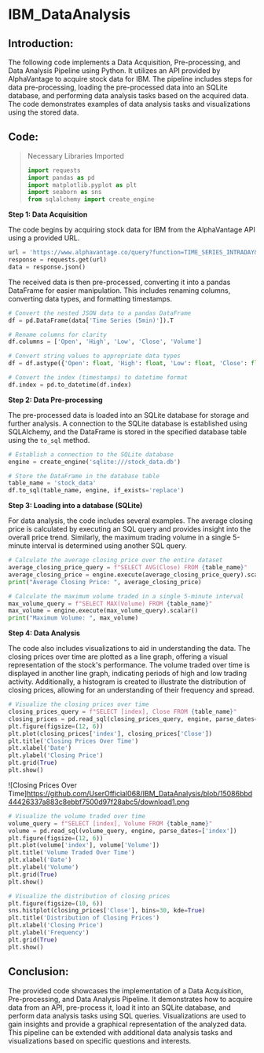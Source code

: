 # IBM_DataAnalysis
## Introduction:
The following code implements a Data Acquisition, Pre-processing, and Data Analysis Pipeline using Python. It utilizes an API provided by AlphaVantage to acquire stock data for IBM. The pipeline includes steps for data pre-processing, loading the pre-processed data into an SQLite database, and performing data analysis tasks based on the acquired data. The code demonstrates examples of data analysis tasks and visualizations using the stored data.

## Code:
> Necessary Libraries Imported
> ```python
> import requests
> import pandas as pd
> import matplotlib.pyplot as plt
> import seaborn as sns
> from sqlalchemy import create_engine
> ```

**Step 1: Data Acquisition**

The code begins by acquiring stock data for IBM from the AlphaVantage API using a provided URL. 
```python
url = 'https://www.alphavantage.co/query?function=TIME_SERIES_INTRADAY&symbol=IBM&interval=5min&outputsize=full&apikey=AFIY6TARCA5RULA7'
response = requests.get(url)
data = response.json()
```

The received data is then pre-processed, converting it into a pandas DataFrame for easier manipulation. This includes renaming columns, converting data types, and formatting timestamps.
```python
# Convert the nested JSON data to a pandas DataFrame
df = pd.DataFrame(data['Time Series (5min)']).T

# Rename columns for clarity
df.columns = ['Open', 'High', 'Low', 'Close', 'Volume']

# Convert string values to appropriate data types
df = df.astype({'Open': float, 'High': float, 'Low': float, 'Close': float, 'Volume': int})

# Convert the index (timestamps) to datetime format
df.index = pd.to_datetime(df.index)
```

**Step 2: Data Pre-processing**

The pre-processed data is loaded into an SQLite database for storage and further analysis. A connection to the SQLite database is established using SQLAlchemy, and the DataFrame is stored in the specified database table using the `to_sql` method.
```python
# Establish a connection to the SQLite database
engine = create_engine('sqlite:///stock_data.db')

# Store the DataFrame in the database table
table_name = 'stock_data'
df.to_sql(table_name, engine, if_exists='replace')
```

**Step 3: Loading into a database (SQLite)**

For data analysis, the code includes several examples. The average closing price is calculated by executing an SQL query and provides insight into the overall price trend. Similarly, the maximum trading volume in a single 5-minute interval is determined using another SQL query.
```python
# Calculate the average closing price over the entire dataset
average_closing_price_query = f"SELECT AVG(Close) FROM {table_name}"
average_closing_price = engine.execute(average_closing_price_query).scalar()
print("Average Closing Price: ", average_closing_price)

# Calculate the maximum volume traded in a single 5-minute interval
max_volume_query = f"SELECT MAX(Volume) FROM {table_name}"
max_volume = engine.execute(max_volume_query).scalar()
print("Maximum Volume: ", max_volume)
```

**Step 4: Data Analysis**

The code also includes visualizations to aid in understanding the data. The closing prices over time are plotted as a line graph, offering a visual representation of the stock's performance. The volume traded over time is displayed in another line graph, indicating periods of high and low trading activity. Additionally, a histogram is created to illustrate the distribution of closing prices, allowing for an understanding of their frequency and spread.
```python
# Visualize the closing prices over time
closing_prices_query = f"SELECT [index], Close FROM {table_name}"
closing_prices = pd.read_sql(closing_prices_query, engine, parse_dates=['index'])
plt.figure(figsize=(12, 6))
plt.plot(closing_prices['index'], closing_prices['Close'])
plt.title('Closing Prices Over Time')
plt.xlabel('Date')
plt.ylabel('Closing Price')
plt.grid(True)
plt.show()
```
![Closing Prices Over Time]https://github.com/UserOfficial068/IBM_DataAnalysis/blob/15086bbd44426337a883c8ebbf7500d97f28abc5/download1.png

```python
# Visualize the volume traded over time
volume_query = f"SELECT [index], Volume FROM {table_name}"
volume = pd.read_sql(volume_query, engine, parse_dates=['index'])
plt.figure(figsize=(12, 6))
plt.plot(volume['index'], volume['Volume'])
plt.title('Volume Traded Over Time')
plt.xlabel('Date')
plt.ylabel('Volume')
plt.grid(True)
plt.show()

# Visualize the distribution of closing prices
plt.figure(figsize=(10, 6))
sns.histplot(closing_prices['Close'], bins=30, kde=True)
plt.title('Distribution of Closing Prices')
plt.xlabel('Closing Price')
plt.ylabel('Frequency')
plt.grid(True)
plt.show()
```

## Conclusion:
The provided code showcases the implementation of a Data Acquisition, Pre-processing, and Data Analysis Pipeline. It demonstrates how to acquire data from an API, pre-process it, load it into an SQLite database, and perform data analysis tasks using SQL queries. Visualizations are used to gain insights and provide a graphical representation of the analyzed data. This pipeline can be extended with additional data analysis tasks and visualizations based on specific questions and interests.
